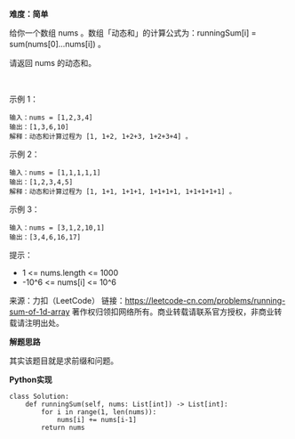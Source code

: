 **难度：简单**   

给你一个数组 nums 。数组「动态和」的计算公式为：runningSum[i] = sum(nums[0]…nums[i]) 。

请返回 nums 的动态和。

 

示例 1：
```
输入：nums = [1,2,3,4]
输出：[1,3,6,10]
解释：动态和计算过程为 [1, 1+2, 1+2+3, 1+2+3+4] 。
```
示例 2：
```
输入：nums = [1,1,1,1,1]
输出：[1,2,3,4,5]
解释：动态和计算过程为 [1, 1+1, 1+1+1, 1+1+1+1, 1+1+1+1+1] 。
```
示例 3：
```
输入：nums = [3,1,2,10,1]
输出：[3,4,6,16,17]
```

提示：

- 1 <= nums.length <= 1000
- -10^6 <= nums[i] <= 10^6

来源：力扣（LeetCode）
链接：https://leetcode-cn.com/problems/running-sum-of-1d-array
著作权归领扣网络所有。商业转载请联系官方授权，非商业转载请注明出处。    

**解题思路**    

其实该题目就是求前缀和问题。    

**Python实现**   
```
class Solution:
    def runningSum(self, nums: List[int]) -> List[int]:
        for i in range(1, len(nums)):
            nums[i] += nums[i-1]
        return nums
```